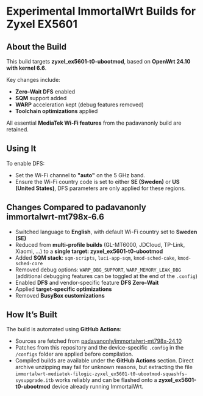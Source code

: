 # Experimental ImmortalWrt Builds for Zyxel EX5601

## About the Build

This build targets **zyxel_ex5601-t0-ubootmod**, based on **OpenWrt 24.10 with kernel 6.6**.  

Key changes include:

- **Zero-Wait DFS** enabled  
- **SQM** support added  
- **WARP** acceleration kept (debug features removed)  
- **Toolchain optimizations** applied  

All essential **MediaTek Wi-Fi features** from the padavanonly build are retained.

## Using It

To enable DFS:  

- Set the Wi-Fi channel to **"auto"** on the 5 GHz band.  
- Ensure the Wi-Fi country code is set to either **SE (Sweden)** or **US (United States)**, DFS parameters are only applied for these regions.

## Changes Compared to padavanonly immortalwrt-mt798x-6.6

- Switched language to **English**, with default Wi-Fi country set to **Sweden (SE)**  
- Reduced from **multi-profile builds** (GL-MT6000, JDCloud, TP-Link, Xiaomi, …) to a **single target: zyxel_ex5601-t0-ubootmod**  
- Added **SQM stack**: `sqm-scripts`, `luci-app-sqm`, `kmod-sched-cake`, `kmod-sched-core`  
- Removed debug options: `WARP_DBG_SUPPORT`, `WARP_MEMORY_LEAK_DBG` (additional debugging features can be toggled at the end of the `.config`)  
- Enabled **DFS** and vendor-specific feature **DFS Zero-Wait**  
- Applied **target-specific optimizations**  
- Removed **BusyBox customizations**

## How It’s Built

The build is automated using **GitHub Actions**:  

- Sources are fetched from [padavanonly/immortalwrt-mt798x-24.10](https://github.com/padavanonly/immortalwrt-mt798x-24.10)  
- Patches from this repository and the device-specific `.config` in the `/configs` folder are applied before compilation.  
- Compiled builds are available under the **GitHub Actions** section. Direct archive unzipping may fail for unknown reasons, but extracting the file `immortalwrt-mediatek-filogic-zyxel_ex5601-t0-ubootmod-squashfs-sysupgrade.itb` works reliably and can be flashed onto a **zyxel_ex5601-t0-ubootmod** device already running ImmortalWrt.
